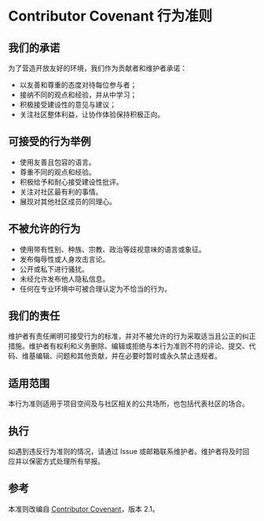 # Contributor Covenant 行为准则

## 我们的承诺

为了营造开放友好的环境，我们作为贡献者和维护者承诺：

- 以友善和尊重的态度对待每位参与者；
- 接纳不同的观点和经验，并从中学习；
- 积极接受建设性的意见与建议；
- 关注社区整体利益，让协作体验保持积极正向。

## 可接受的行为举例

- 使用友善且包容的语言。
- 尊重不同的观点和经验。
- 积极给予和耐心接受建设性批评。
- 关注对社区最有利的事情。
- 展现对其他社区成员的同理心。

## 不被允许的行为

- 使用带有性别、种族、宗教、政治等歧视意味的语言或象征。
- 发布侮辱性或人身攻击言论。
- 公开或私下进行骚扰。
- 未经允许发布他人隐私信息。
- 任何在专业环境中可被合理认定为不恰当的行为。

## 我们的责任

维护者有责任阐明可接受行为的标准，并对不被允许的行为采取适当且公正的纠正措施。维护者有权利和义务删除、编辑或拒绝与本行为准则不符的评论、提交、代码、维基编辑、问题和其他贡献，并在必要时暂时或永久禁止违规者。

## 适用范围

本行为准则适用于项目空间及与社区相关的公共场所，也包括代表社区的场合。

## 执行

如遇到违反行为准则的情况，请通过 Issue 或邮箱联系维护者。维护者将及时回应并以保密方式处理所有举报。

## 参考

本准则改编自 [Contributor Covenant](https://www.contributor-covenant.org)，版本 2.1。
